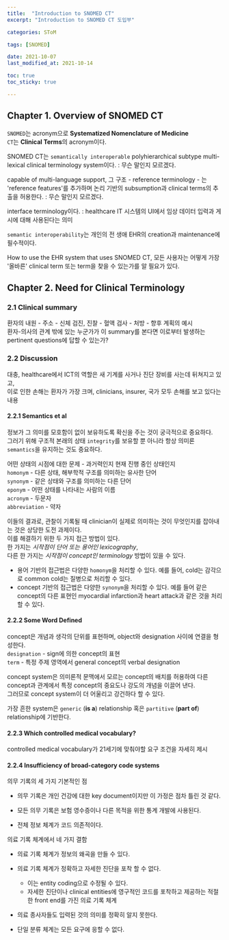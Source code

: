```yaml
---
title:  "Introduction to SNOMED CT"
excerpt: "Introduction to SNOMED CT 도입부"

categories: SToM

tags: [SNOMED]

date: 2021-10-07
last_modified_at: 2021-10-14

toc: true
toc_sticky: true

---
```


## Chapter 1. Overview of SNOMED CT

`SNOMED`는 acronym으로 **Systematized Nomenclature of Medicine**  
`CT`는 **Clinical Terms**의 acronym이다.

SNOMED CT는 `semantically interoperable` polyhierarchical subtype multi-lexical clinical terminology system이다. : 무슨 말인지 모르겠다.  

capable of multi-language support, 그 구조 - reference terminology - 는 'reference features'를 추가하며 논리 기반의 subsumption과 clinical terms의 추출을 허용한다. : 무슨 말인지 모르겠다.  

interface terminology이다. : healthcare IT 시스템의 UI에서 임상 데이터 입력과 게시에 대해 사용된다는 의미  

`semantic interoperability`는 개인의 전 생애 EHR의 creation과 maintenance에 필수적이다.  

How to use the EHR system that uses SNOMED CT, 모든 사용자는 어떻게 가장 '올바른' clinical term 또는 term을 찾을 수 있는가를 알 필요가 있다.  

## Chapter 2. Need for Clinical Terminology

### 2.1 Clinical summary

환자의 내원 - 주소 - 신체 검진, 진찰 - 혈액 검사 - 처방 - 향후 계획의 예시  
환자-의사의 관계 밖에 있는 누군가가 이 summary를 본다면 이로부터 발생하는 pertinent questions에 답할 수 있는가?  

### 2.2 Discussion

대충, healthcare에서 ICT의 역할은 새 기계를 사거나 진단 장비를 사는데 뒤쳐지고 있고,  
이로 인한 손해는 환자가 가장 크며, clinicians, insurer, 국가 모두 손해를 보고 있다는 내용

#### 2.2.1 Semantics et al

정보가 그 의미를 모호함이 없이 보유하도록 확신을 주는 것이 궁극적으로 중요하다.  
그러기 위해 구조적 본래의 상태 `integrity`를 보유할 뿐 아니라 항상 의미론 `semantics`을 유지하는 것도 중요하다.  

어떤 상태의 시점에 대한 문제 - 과거력인지 현재 진행 중인 상태인지  
`homonym` - 다른 상태, 해부학적 구조를 의미하는 유사한 단어  
`synonym` - 같은 상태와 구조를 의미하는 다른 단어  
`eponym` - 어떤 상태를 나타내는 사람의 이름  
`acronym` - 두문자  
`abbreviation` - 약자  

이들의 결과로, 관찰이 기록될 때 clinician이 실제로 의미하는 것이 무엇인지를 잡아내는 것은 상당한 도전 과제이다.  
이를 해결하기 위한 두 가지 접근 방법이 있다.  
한 가지는 _시작점이 단어 또는 용어인 lexicography_,  
다른 한 가지는 _시작점이 concept인 terminology_ 방법이 있을 수 있다.  

* 용어 기반의 접근법은 다양한 `homonym`을 처리할 수 있다. 예를 들어, cold는 감각으로 common cold는 질병으로 처리할 수 있다.  
* concept 기반의 접근법은 다양한 `synonym`을 처리할 수 있다. 예를 들어 같은 concept의 다른 표현인 myocardial infarction과 heart attack과 같은 것을 처리할 수 있다.  

#### 2.2.2 Some Word Defined

concept은 개념과 생각의 단위를 표현하며, object와 designation 사이에 연결을 형성한다.  
`designation` - sign에 의한 concept의 표현  
`term` - 특정 주제 영역에서 general concept의 verbal designation  

concept system은 의미론적 문맥에서 모르는 concept의 배치를 허용하여 다른 concept과 관계에서 특정 concept의 중요도나 강도의 개념을 이끌어 낸다.  
그러므로 concept system이 더 어울리고 강건하다 할 수 있다.  

가장 흔한 system은 `generic` (**is a**) relationship 혹은 `partitive` (**part of**) relationship에 기반한다.  

#### 2.2.3 Which controlled medical vocabulary?

controlled medical vocabulary가 21세기에 맞춰야할 요구 조건을 자세히 제시   

#### 2.2.4 Insufficiency of broad-category code systems

의무 기록의 세 가지 기본적인 점

* 의무 기록은 개인 건강에 대한 key document이지만 이 가정은 점차 틀린 것 같다.

* 모든 의무 기록은 보험 영수증이나 다른 목적을 위한 통계 개발에 사용된다.

* 전체 정보 체계가 코드 의존적이다.

의료 기록 체계에서 네 가지 결함

* 의료 기록 체계가 정보의 왜곡을 만들 수 있다.

* 의료 기록 체계가 정확하고 자세한 진단을 포착 할 수 없다.
  * 이는 entity coding으로 수정될 수 있다.
  * 자세한 진단이나 clinical entities에 영구적인 코드를 포착하고 제공하는 적절한 front end를 가진 의료 기록 체계
  
* 의료 종사자들도 입력된 것의 의미를 정확히 알지 못한다.

* 단일 분류 체계는 모든 요구에 응할 수 없다.

